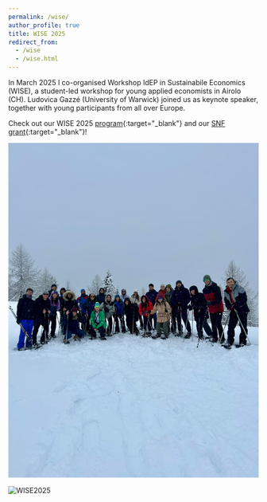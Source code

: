 ```yaml
---
permalink: /wise/
author_profile: true
title: WISE 2025
redirect_from:
  - /wise
  - /wise.html
---
```


  In March 2025 I co-organised Workshop IdEP in Sustainabile Economics (WISE), a student-led workshop for young applied economists in Airolo (CH). Ludovica Gazzé (University of Warwick) joined us as keynote speaker, together with young participants from all over Europe.
  
  Check out our WISE 2025 [program](https://www.usi.ch/it/feeds/30071){:target="_blank"} and our [SNF grant](https://data.snf.ch/grants/grant/232488){:target="_blank"}!

  ![WISE2025](https://github.com/floramarchioro/floramarchioro.github.io/blob/master/images/wise_snow.jpg)

  ![WISE2025]([flormarchioro/github.io/images/wise_snow.jpg](https://github.com/floramarchioro/floramarchioro.github.io/blob/master/images/wise_snow.jpg))
